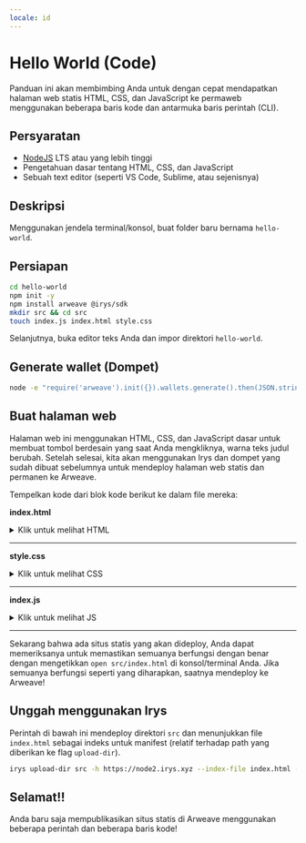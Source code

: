 ```yaml
---
locale: id
---
```


# Hello World (Code)

Panduan ini akan membimbing Anda untuk dengan cepat mendapatkan halaman web statis HTML, CSS, dan JavaScript ke permaweb menggunakan beberapa baris kode dan antarmuka baris perintah (CLI).

## Persyaratan

-   [NodeJS](https://nodejs.org) LTS atau yang lebih tinggi
-   Pengetahuan dasar tentang HTML, CSS, dan JavaScript
-   Sebuah text editor (seperti VS Code, Sublime, atau sejenisnya)

## Deskripsi

Menggunakan jendela terminal/konsol, buat folder baru bernama `hello-world`.

## Persiapan

```sh
cd hello-world
npm init -y
npm install arweave @irys/sdk
mkdir src && cd src
touch index.js index.html style.css
```

Selanjutnya, buka editor teks Anda dan impor direktori `hello-world`.

## Generate wallet (Dompet)

```sh
node -e "require('arweave').init({}).wallets.generate().then(JSON.stringify).then(console.log.bind(console))" > wallet.json
```

## Buat halaman web

Halaman web ini menggunakan HTML, CSS, dan JavaScript dasar untuk membuat tombol berdesain yang saat Anda mengkliknya, warna teks judul berubah. Setelah selesai, kita akan menggunakan Irys dan dompet yang sudah dibuat sebelumnya untuk mendeploy halaman web statis dan permanen ke Arweave.

Tempelkan kode dari blok kode berikut ke dalam file mereka:

**index.html**

<details>
<summary>Klik untuk melihat HTML</summary>

```html
<!DOCTYPE html>
<html lang="en">
	<head>
		<meta charset="UTF-8" />
		<meta http-equiv="X-UA-Compatible" content="IE=edge" />
		<meta name="viewport" content="width=device-width, initial-scale=1.0" />
		<link rel="stylesheet" type="text/css" href="style.css" />
		<script src="index.js"></script>
		<title>Cookbook Hello World!</title>
	</head>

	<body>
		<button onclick="changeColor()" class="button">Click Me!</button>
		<h1 id="main">Hello World!</h1>
	</body>
</html>
```

</details>
<hr />

**style.css**

<details>
<summary>Klik untuk melihat CSS</summary>

```css
.button {
	padding: "10px";
	background-color: #4caf50;
}
```

</details>
<hr />

**index.js**

<details>
<summary>Klik untuk melihat JS</summary>

```javascript
function changeColor() {
	const header = document.getElementById("main");
	header.style.color === "" ? (header.style.color = "red") : (header.style.color = "");
}
```

</details>

<hr />

Sekarang bahwa ada situs statis yang akan dideploy, Anda dapat memeriksanya untuk memastikan semuanya berfungsi dengan benar dengan mengetikkan `open src/index.html` di konsol/terminal Anda. Jika semuanya berfungsi seperti yang diharapkan, saatnya mendeploy ke Arweave!

## Unggah menggunakan Irys

Perintah di bawah ini mendeploy direktori `src` dan menunjukkan file `index.html` sebagai indeks untuk manifest (relatif terhadap path yang diberikan ke flag `upload-dir`).

```sh
irys upload-dir src -h https://node2.irys.xyz --index-file index.html -c arweave -w ./wallet.json
```

## Selamat!!

Anda baru saja mempublikasikan situs statis di Arweave menggunakan beberapa perintah dan beberapa baris kode!

